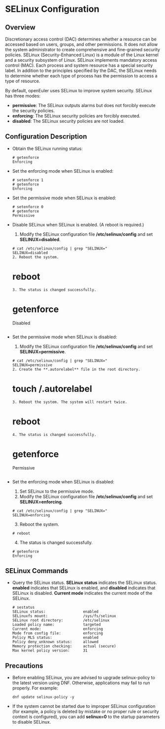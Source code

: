 # SELinux Configuration

## Overview

Discretionary access control \(DAC\) determines whether a resource can be accessed based on users, groups, and other permissions. It does not allow the system administrator to create comprehensive and fine-grained security policies. SELinux \(Security-Enhanced Linux\) is a module of the Linux kernel and a security subsystem of Linux. SELinux implements mandatory access control \(MAC\). Each process and system resource has a special security label. In addition to the principles specified by the DAC, the SELinux needs to determine whether each type of process has the permission to access a type of resource.

By default, openEuler uses SELinux to improve system security. SELinux has three modes:

-   **permissive**: The SELinux outputs alarms but does not forcibly execute the security policies.
-   **enforcing**: The SELinux security policies are forcibly executed.
-   **disabled**: The SELinux security policies are not loaded.

## Configuration Description

-   Obtain the SELinux running status:
    ```
    # getenforce
    Enforcing
    ```

-   Set the enforcing mode when SELinux is enabled:
    ```
    # setenforce 1
    # getenforce
    Enforcing
    ```

-   Set the permissive mode when SELinux is enabled:
    ```
    # setenforce 0
    # getenforce
    Permissive
    ```

-   Disable SELinux when SELinux is enabled. (A reboot is required.)
    1. Modify the SELinux configuration file **/etc/selinux/config** and set **SELINUX=disabled**.
    ```
    # cat /etc/selinux/config | grep "SELINUX="
    SELINUX=disabled
    2. Reboot the system.
    ```
    # reboot
    ```
    3. The status is changed successfully.
    ```
    # getenforce
    Disabled
    ```

-   Set the permissive mode when SELinux is disabled:
    1. Modify the SELinux configuration file **/etc/selinux/config** and set **SELINUX=permissive**.
    ```
    # cat /etc/selinux/config | grep "SELINUX="
    SELINUX=permissive
    2. Create the **.autorelabel** file in the root directory.
    ```
    # touch /.autorelabel
    ```
    3. Reboot the system. The system will restart twice.
    ```
    # reboot
    ```
    4. The status is changed successfully.
    ```
    # getenforce
    Permissive
    ```

-   Set the enforcing mode when SELinux is disabled:
    1. Set SELinux to the permissive mode.
    2. Modify the SELinux configuration file **/etc/selinux/config** and set **SELINUX=enforcing**.
    ```
    # cat /etc/selinux/config | grep "SELINUX="
    SELINUX=enforcing
    ```
    3. Reboot the system.
    ```
    # reboot
    ```
    4. The status is changed successfully.
    ```
    # getenforce
    Enforcing
    ```

## SELinux Commands

-   Query the SELinux status.  **SELinux status**  indicates the SELinux status.  **enabled**  indicates that SELinux is enabled, and  **disabled**  indicates that SELinux is disabled.  **Current mode**  indicates the current mode of the SELinux.

    ```
    # sestatus
    SELinux status:                 enabled
    SELinuxfs mount:                /sys/fs/selinux
    SELinux root directory:         /etc/selinux
    Loaded policy name:             targeted
    Current mode:                   enforcing
    Mode from config file:          enforcing
    Policy MLS status:              enabled
    Policy deny_unknown status:     allowed
    Memory protection checking:     actual (secure)
    Max kernel policy version:      31
    ```

## Precautions

-   Before enabling SELinux, you are advised to upgrade selinux-policy to the latest version using DNF. Otherwise, applications may fail to run properly. For example:

    ```
    dnf update selinux-policy -y
    ```
    
-   If the system cannot be started due to improper SELinux configuration (for example, a policy is deleted by mistake or no proper rule or security context is configured), you can add **selinux=0** to the startup parameters to disable SELinux.

